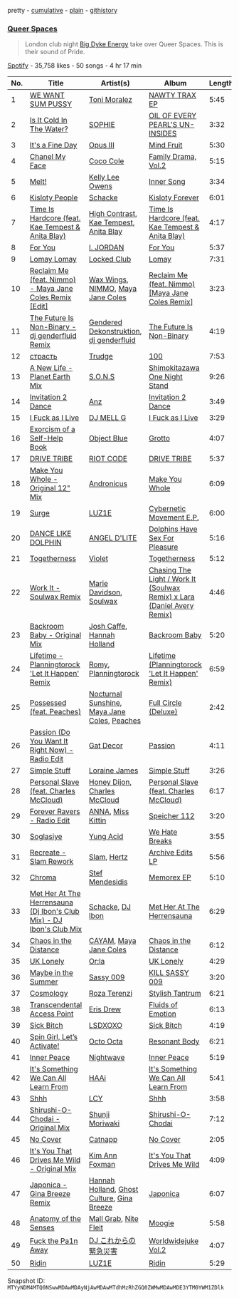 pretty - [cumulative](/playlists/cumulative/37i9dQZF1DX3cRqTUHKctO.md) - [plain](/playlists/plain/37i9dQZF1DX3cRqTUHKctO) - [githistory](https://github.githistory.xyz/mackorone/spotify-playlist-archive/blob/main/playlists/plain/37i9dQZF1DX3cRqTUHKctO)

### [Queer Spaces](https://open.spotify.com/playlist/37i9dQZF1DX3cRqTUHKctO)

> London club night <a href="https://www.instagram.com/bigdykeenergyldn/">Big Dyke Energy</a> take over Queer Spaces\. This is their sound of Pride.

[Spotify](https://open.spotify.com/user/spotify) - 35,758 likes - 50 songs - 4 hr 17 min

| No. | Title | Artist(s) | Album | Length |
|---|---|---|---|---|
| 1 | [WE WANT SUM PUSSY](https://open.spotify.com/track/24ncBzpYiC3dtSoGN59TXk) | [Toni Moralez](https://open.spotify.com/artist/32Aq2LtHmJ2gFQT0Nnu3PF) | [NAWTY TRAX EP](https://open.spotify.com/album/0ReWhhoJQlwAFm1DWVitYQ) | 5:45 |
| 2 | [Is It Cold In The Water?](https://open.spotify.com/track/7tktCNlB0877dhdPZSRb7T) | [SOPHIE](https://open.spotify.com/artist/5a2w2tgpLwv26BYJf2qYwu) | [OIL OF EVERY PEARL'S UN\-INSIDES](https://open.spotify.com/album/23lnmHhZwyercCJhmyPXYN) | 3:32 |
| 3 | [It's a Fine Day](https://open.spotify.com/track/67Hp634KZbo9B5WMsJOalE) | [Opus III](https://open.spotify.com/artist/1hQuWl1dueM7ChRUZRn05z) | [Mind Fruit](https://open.spotify.com/album/5qPIkrDnqxksLOFpFYqvEz) | 5:30 |
| 4 | [Chanel My Face](https://open.spotify.com/track/6BZCXdF8uxaYriM465ajZZ) | [Coco Cole](https://open.spotify.com/artist/1uuWXTqz4q8GvI0ajQiRpI) | [Family Drama, Vol.2](https://open.spotify.com/album/4n85L5NKzZA0vef1c2SIMG) | 5:15 |
| 5 | [Melt!](https://open.spotify.com/track/7a2WqSkDlu1jqj8H1DT7og) | [Kelly Lee Owens](https://open.spotify.com/artist/5eitAUlYmlha3LLWg7aBn5) | [Inner Song](https://open.spotify.com/album/3DzlkHEQtb0ABoxze4Zxi7) | 3:34 |
| 6 | [Kisloty People](https://open.spotify.com/track/0JK5Dq2DioG900WJ7PvDni) | [Schacke](https://open.spotify.com/artist/3bphZJ7NojBKcoCeBOSJ5Z) | [Kisloty Forever](https://open.spotify.com/album/1pr1ZfmAQSNy93I92YXP7g) | 6:01 |
| 7 | [Time Is Hardcore \(feat\. Kae Tempest & Anita Blay\)](https://open.spotify.com/track/5Lyob6xsxXYSkXJd4Te2mO) | [High Contrast](https://open.spotify.com/artist/0bxHci3JIhhKA53n8rH3tT), [Kae Tempest](https://open.spotify.com/artist/1YcprGtF13BYCZQK9jYPEw), [Anita Blay](https://open.spotify.com/artist/6alRwoOf9EuuE7MNC0Zs9y) | [Time Is Hardcore \(feat\. Kae Tempest & Anita Blay\)](https://open.spotify.com/album/0IL7nwP926RHZvArmS5D9e) | 4:17 |
| 8 | [For You](https://open.spotify.com/track/2MRo59IW5O13nu0BIBqhW0) | [I\. JORDAN](https://open.spotify.com/artist/5RMLpCv3ic2KtGnqJ7eMG4) | [For You](https://open.spotify.com/album/5Gna2Z9JhoRjYR2CmIBB2r) | 5:37 |
| 9 | [Lomay Lomay](https://open.spotify.com/track/2zEtXIH9Wjizxg0hyFSOxW) | [Locked Club](https://open.spotify.com/artist/1qGCxiHgY9rBU7aNeMo9kc) | [Lomay](https://open.spotify.com/album/5e5IOshxtdgSDQ6UYQeMzC) | 7:31 |
| 10 | [Reclaim Me \(feat\. Nimmo\) \- Maya Jane Coles Remix \[Edit\]](https://open.spotify.com/track/7DLxRocVGAXVaq63ZuuIby) | [Wax Wings](https://open.spotify.com/artist/36GCZfnizKMEEkU9k79Sm3), [NIMMO](https://open.spotify.com/artist/76MojWoWNPzzKdrEspy5sl), [Maya Jane Coles](https://open.spotify.com/artist/6TshTCYwh9ySzOO6Jy4Ux2) | [Reclaim Me \(feat\. Nimmo\) \[Maya Jane Coles Remix\]](https://open.spotify.com/album/2a6PATwWoogkNkzaWI05vU) | 3:23 |
| 11 | [The Future Is Non\-Binary \- dj genderfluid Remix](https://open.spotify.com/track/4metYhjYoPFBnDqmuq0gof) | [Gendered Dekonstruktion](https://open.spotify.com/artist/0nz2g4E7Wed11mnTcxR4TN), [dj genderfluid](https://open.spotify.com/artist/7sxGpROgQQSGjnsoUWE4Dz) | [The Future Is Non\-Binary](https://open.spotify.com/album/3ddQ9acaBrRW0qNPPRG4mS) | 4:19 |
| 12 | [страсть](https://open.spotify.com/track/5z0mE0M3ulwpPIpkKhgR2x) | [Trudge](https://open.spotify.com/artist/52mz9PgySAnFsUn6YoW8YG) | [100](https://open.spotify.com/album/2x5nhtupPfZDAYWJ7h12vA) | 7:53 |
| 13 | [A New Life \- Planet Earth Mix](https://open.spotify.com/track/2qfv4aY69OkZoP3qdoVY0k) | [S.O.N.S](https://open.spotify.com/artist/4fVkNjn0uZgK9HS5QkpXjp) | [Shimokitazawa One Night Stand](https://open.spotify.com/album/17BxK93LpW3HiFLvllabGd) | 9:26 |
| 14 | [Invitation 2 Dance](https://open.spotify.com/track/7mSkiwSf3IEWVkhr0cUV1v) | [Anz](https://open.spotify.com/artist/1Ysz8yMgr4g1Ol3l1m3yOt) | [Invitation 2 Dance](https://open.spotify.com/album/3xpkTneBJYmMskIvD4RQEM) | 3:49 |
| 15 | [I Fuck as I Live](https://open.spotify.com/track/600EFeb7I1gfhu2czQutbi) | [DJ MELL G](https://open.spotify.com/artist/2b7aFZjD6tpoR3fSDB9AoX) | [I Fuck as I Live](https://open.spotify.com/album/667haFwO4xkbfeBXpxTD6L) | 3:29 |
| 16 | [Exorcism of a Self\-Help Book](https://open.spotify.com/track/3iHThekmT7blCYAjRT4zhQ) | [Object Blue](https://open.spotify.com/artist/51rzklJj6mqBOEXOiOPqY7) | [Grotto](https://open.spotify.com/album/2FdzXxXyJCo6Wv2vGwirPA) | 4:07 |
| 17 | [DRIVE TRIBE](https://open.spotify.com/track/7ADNFJuTuGj3ODIFXli1TD) | [RIOT CODE](https://open.spotify.com/artist/014MCldxKfmqOwFhWcTmwo) | [DRIVE TRIBE](https://open.spotify.com/album/22drnq9LN9GAH9qKcQEziR) | 5:37 |
| 18 | [Make You Whole \- Original 12" Mix](https://open.spotify.com/track/1ViYZY30dS0muFgMcuiGrl) | [Andronicus](https://open.spotify.com/artist/2KIqJZqSkPp1fHrMKu7s0r) | [Make You Whole](https://open.spotify.com/album/4X251jYaP6FTKnrOmxtNla) | 6:09 |
| 19 | [Surge](https://open.spotify.com/track/77Swo1w524HLsRpmi3w94a) | [LUZ1E](https://open.spotify.com/artist/1uHDi1l9z2tGckArGriA7B) | [Cybernetic Movement E.P.](https://open.spotify.com/album/6WuqV5f4iIwpPlrJSFYmbn) | 6:00 |
| 20 | [DANCE LIKE DOLPHIN](https://open.spotify.com/track/1i8oaw1fERIOqADTmeyAdS) | [ANGEL D'LITE](https://open.spotify.com/artist/4qD3ziJVSxRyqtqa2pX5SM) | [Dolphins Have Sex For Pleasure](https://open.spotify.com/album/2H0M9Ru54sF1sbib176yKQ) | 5:16 |
| 21 | [Togetherness](https://open.spotify.com/track/7AJJfzCLKEzOuiANKvL9p4) | [Violet](https://open.spotify.com/artist/2fR1B3hosOQAbnNlqodeF0) | [Togetherness](https://open.spotify.com/album/61sc3V6LYOClQGlD2wXWCZ) | 5:12 |
| 22 | [Work It \- Soulwax Remix](https://open.spotify.com/track/3Mps7AgdB3LuLahDxCMalQ) | [Marie Davidson](https://open.spotify.com/artist/7xJVICbAWizNBKBD3mRWjF), [Soulwax](https://open.spotify.com/artist/43mWhBXSflupNLuNjM5vff) | [Chasing The Light / Work It \(Soulwax Remix\) x Lara \(Daniel Avery Remix\)](https://open.spotify.com/album/2Scw4j2TKBfDQJfO7l6JPO) | 4:46 |
| 23 | [Backroom Baby \- Original Mix](https://open.spotify.com/track/0oAmEQYvKm1h2ZWjE0lrTg) | [Josh Caffe](https://open.spotify.com/artist/3JOct1LuzqDQHeCHuHjpM2), [Hannah Holland](https://open.spotify.com/artist/3paxIyAbBuTSw8RDF22vHs) | [Backroom Baby](https://open.spotify.com/album/2KjnFJTLsH0ITZqo9G9gpl) | 5:20 |
| 24 | [Lifetime \- Planningtorock 'Let It Happen' Remix](https://open.spotify.com/track/6U9opnMMouhZdQaseeVQTq) | [Romy](https://open.spotify.com/artist/3X2DdnmoANw8Rg8luHyZQb), [Planningtorock](https://open.spotify.com/artist/7qHOphlWaJrfFa0BqpayDG) | [Lifetime \(Planningtorock 'Let It Happen' Remix\)](https://open.spotify.com/album/5s9bJNRbfFkJAlxmjJbexn) | 6:59 |
| 25 | [Possessed \(feat\. Peaches\)](https://open.spotify.com/track/4Bwg0YM49XmtPWjjoIEdS1) | [Nocturnal Sunshine](https://open.spotify.com/artist/1BiGjy3Kg99ZgL7E2Qb4Td), [Maya Jane Coles](https://open.spotify.com/artist/6TshTCYwh9ySzOO6Jy4Ux2), [Peaches](https://open.spotify.com/artist/1gkSl4XpHIHI4I1WQbfXOE) | [Full Circle \(Deluxe\)](https://open.spotify.com/album/1K91rH2qhN5jscP5pwtx3V) | 2:42 |
| 26 | [Passion \(Do You Want It Right Now\) \- Radio Edit](https://open.spotify.com/track/2ZHdAm1SHNQc4BYSVAsK9I) | [Gat Decor](https://open.spotify.com/artist/6wbsiIvg0rsbL9JlLAH9GA) | [Passion](https://open.spotify.com/album/4F74H7yribKYcseNcUvgv5) | 4:11 |
| 27 | [Simple Stuff](https://open.spotify.com/track/6wHyLcuifscNxbTqvBXz5E) | [Loraine James](https://open.spotify.com/artist/536qHynzDH1QviwhWY9dE3) | [Simple Stuff](https://open.spotify.com/album/7dj1pyYyR6gg9cnsKSHjoC) | 3:26 |
| 28 | [Personal Slave \(feat\. Charles McCloud\)](https://open.spotify.com/track/1v9ypQZ2x7jR98O8HF0jT9) | [Honey Dijon](https://open.spotify.com/artist/0XfQBWgzisaS9ltDV9bXAS), [Charles McCloud](https://open.spotify.com/artist/3R02bXWIg0XXrM0QeXnjw5) | [Personal Slave \(feat\. Charles McCloud\)](https://open.spotify.com/album/7bGureWZN3mmoZMRK99STM) | 6:17 |
| 29 | [Forever Ravers \- Radio Edit](https://open.spotify.com/track/4UjxYMM2290d7KlCKVSOuQ) | [ANNA](https://open.spotify.com/artist/3wkaDi2HJV3eCaBJ4iH6om), [Miss Kittin](https://open.spotify.com/artist/3QhNv79NoIvarU6N57GBzL) | [Speicher 112](https://open.spotify.com/album/4W6gWw1CAqb8W1l8TiiDcp) | 3:20 |
| 30 | [Soglasiye](https://open.spotify.com/track/4YCzy9g4D8wzuaQXt6cI7S) | [Yung Acid](https://open.spotify.com/artist/6tQ2DIS2KNrOjWDbYxTB4B) | [We Hate Breaks](https://open.spotify.com/album/2ESTzYhSUTh2OTKwEss7VU) | 3:55 |
| 31 | [Recreate \- Slam Rework](https://open.spotify.com/track/5f2zoyMSvYvBHMdU06fgzx) | [Slam](https://open.spotify.com/artist/0Y0Kj7BOR5DM0UevuY7IvO), [Hertz](https://open.spotify.com/artist/4a1Zc81NO5tQd8687YJMKP) | [Archive Edits LP](https://open.spotify.com/album/1iCRwyGyWF3hImRYZMYQ8t) | 5:56 |
| 32 | [Chroma](https://open.spotify.com/track/2GtUSjjBT9eK2j29D2Wc8G) | [Stef Mendesidis](https://open.spotify.com/artist/0V2TzRR7BczSNMxDyCIL1J) | [Memorex EP](https://open.spotify.com/album/548REkeIzmdk3uMqRPL0JF) | 5:10 |
| 33 | [Met Her At The Herrensauna \(Dj Ibon's Club Mix\) \- DJ Ibon's Club Mix](https://open.spotify.com/track/2jki5uyMKXrWaTXlmPDmsa) | [Schacke](https://open.spotify.com/artist/3bphZJ7NojBKcoCeBOSJ5Z), [DJ Ibon](https://open.spotify.com/artist/0N7LQYE6ZG0drzW1REL5A4) | [Met Her At The Herrensauna](https://open.spotify.com/album/6lcCMz0TUF3MLXaaFrNqtC) | 6:29 |
| 34 | [Chaos in the Distance](https://open.spotify.com/track/2dNYZepmpo2RrnytcoZTrW) | [CAYAM](https://open.spotify.com/artist/2aysJuzHqgXqkPJDwwB6a1), [Maya Jane Coles](https://open.spotify.com/artist/6TshTCYwh9ySzOO6Jy4Ux2) | [Chaos in the Distance](https://open.spotify.com/album/2n9l0wW4X2UI1jWyipbkxF) | 6:12 |
| 35 | [UK Lonely](https://open.spotify.com/track/05kR3vQUekEjBUZ4CKCufh) | [Or:la](https://open.spotify.com/artist/2HMcYonnetvTrEXnwIvchf) | [UK Lonely](https://open.spotify.com/album/17NBJTFJiEa2sshzte7Dou) | 4:29 |
| 36 | [Maybe in the Summer](https://open.spotify.com/track/3xj837YDEJHCrFis2IK9U9) | [Sassy 009](https://open.spotify.com/artist/30gJ2CPCeUvghTg6TkfA4L) | [KILL SASSY 009](https://open.spotify.com/album/74uDeU4iV08fDcMsSeS8F3) | 3:20 |
| 37 | [Cosmology](https://open.spotify.com/track/1M2R7cAdnwWO08JinxumOU) | [Roza Terenzi](https://open.spotify.com/artist/403OOa2mD7jcUgpC8F7Qgs) | [Stylish Tantrum](https://open.spotify.com/album/5zHzMujcNpkEWGmO2IYcrA) | 6:21 |
| 38 | [Transcendental Access Point](https://open.spotify.com/track/1fnMYDBnE8EvDtAqm7dtVh) | [Eris Drew](https://open.spotify.com/artist/4VKbZ8lm0Bm1AbtzAbBdpO) | [Fluids of Emotion](https://open.spotify.com/album/2QKwnysUYSxmob2CLQTMMh) | 6:13 |
| 39 | [Sick Bitch](https://open.spotify.com/track/7FfPZEeRpDjisWER6xohdV) | [LSDXOXO](https://open.spotify.com/artist/2M2blWl1LBN2UoxlJdaug2) | [Sick Bitch](https://open.spotify.com/album/05DFlfUTOkmIKQJVtAD6ZC) | 4:19 |
| 40 | [Spin Girl, Let’s Activate!](https://open.spotify.com/track/7rcBjoYgtu5mQMNfJqepob) | [Octo Octa](https://open.spotify.com/artist/2GH8Mzo3Ur1AdOnGUUpt17) | [Resonant Body](https://open.spotify.com/album/4tCzrHhdqQ8CiM9e3tZR0F) | 6:21 |
| 41 | [Inner Peace](https://open.spotify.com/track/0KbAf8GrFpAGdDatmTC4MJ) | [Nightwave](https://open.spotify.com/artist/21E32VFyiPAWjbOWWzZBOv) | [Inner Peace](https://open.spotify.com/album/3rFHUVsBf9FLu9q5yhA6Co) | 5:19 |
| 42 | [It's Something We Can All Learn From](https://open.spotify.com/track/4FKa9QfCez3WAiN39Uw1WK) | [HAAi](https://open.spotify.com/artist/0pkLgeB9j465x1QB2kRoy4) | [It's Something We Can All Learn From](https://open.spotify.com/album/3A0l9ph0gpxgqnsaEkJTdO) | 5:41 |
| 43 | [Shhh](https://open.spotify.com/track/0yuMVPiMBtNKHqWNfAyzSY) | [LCY](https://open.spotify.com/artist/4UUWo1AiaKMCi76yo69O1U) | [Shhh](https://open.spotify.com/album/19yPeAYPzqohk9LMNbjhls) | 3:58 |
| 44 | [Shirushi\-O\-Chodai \- Original Mix](https://open.spotify.com/track/1lWVnJhq2BWia6MCFluSxN) | [Shunji Moriwaki](https://open.spotify.com/artist/4uUQX28IcOfBAbJQnioMur) | [Shirushi\-O\-Chodai](https://open.spotify.com/album/32L9GNAMmSSm5YpBdqLnrS) | 7:12 |
| 45 | [No Cover](https://open.spotify.com/track/6VYUpXZesAGIKO4IPDnF21) | [Catnapp](https://open.spotify.com/artist/2W47Nby5KFaS1pdUt7qmCU) | [No Cover](https://open.spotify.com/album/31mP7ReJw9fXfTc533TexZ) | 2:05 |
| 46 | [It's You That Drives Me Wild \- Original Mix](https://open.spotify.com/track/2ylUcx2emgaG5CZzDcevmr) | [Kim Ann Foxman](https://open.spotify.com/artist/5G9mybyLYAE00Mhd3tTVNS) | [It's You That Drives Me Wild](https://open.spotify.com/album/1AuhYlg4wOTdAhorHe9q9i) | 4:09 |
| 47 | [Japonica \- Gina Breeze Remix](https://open.spotify.com/track/7lY9GAoSGRhHNFIIqUHmll) | [Hannah Holland](https://open.spotify.com/artist/3paxIyAbBuTSw8RDF22vHs), [Ghost Culture](https://open.spotify.com/artist/4M6Kt4GVjpLYpygyNOHwdt), [Gina Breeze](https://open.spotify.com/artist/4Mlde6hHYl7p4MTu2nj8yv) | [Japonica](https://open.spotify.com/album/74QnAU9Fi6iIBnj8Is0rkl) | 6:07 |
| 48 | [Anatomy of the Senses](https://open.spotify.com/track/6XTd4mTopUuMxDuw8I6hUg) | [Mall Grab](https://open.spotify.com/artist/4hBuN6WfWin5sTGKQXVSv1), [Nite Fleit](https://open.spotify.com/artist/1yVtpTbLBVQ2FykO9CETC5) | [Moogie](https://open.spotify.com/album/3uuE2MtcSMcgDVwrjUvRBZ) | 5:58 |
| 49 | [Fuck the Pa1n Away](https://open.spotify.com/track/6igMEGFeVT03ZMrOEMzgyg) | [DJ これからの緊急災害](https://open.spotify.com/artist/21JvpQxHFjIw2kTpjO6fJt) | [Worldwidejuke Vol.2](https://open.spotify.com/album/5bsOhjBEJ7O3rQGzlmyWPs) | 4:07 |
| 50 | [Ridin](https://open.spotify.com/track/2O5Xln39aVaY1ClZGmvhHd) | [LUZ1E](https://open.spotify.com/artist/1uHDi1l9z2tGckArGriA7B) | [Ridin](https://open.spotify.com/album/2rJGOM6FLerNcEIZrHJs1s) | 5:29 |

Snapshot ID: `MTYyNDM4MTQ0NSwwMDAwMDAyNjAwMDAwMTdhMzRhZGQ0ZWMwMDAwMDE3YTM0YWM1ZDlk`
